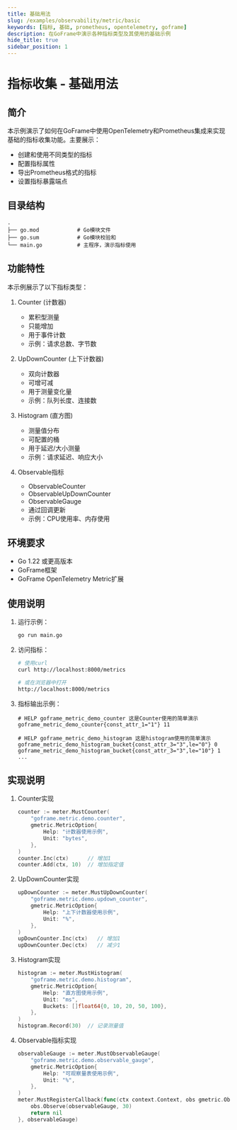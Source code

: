 ```yaml
---
title: 基础用法
slug: /examples/observability/metric/basic
keywords: [指标, 基础, prometheus, opentelemetry, goframe]
description: 在GoFrame中演示各种指标类型及其使用的基础示例
hide_title: true
sidebar_position: 1
---
```


# 指标收集 - 基础用法

## 简介

本示例演示了如何在GoFrame中使用OpenTelemetry和Prometheus集成来实现基础的指标收集功能。主要展示：
- 创建和使用不同类型的指标
- 配置指标属性
- 导出Prometheus格式的指标
- 设置指标暴露端点

## 目录结构

```
.
├── go.mod            # Go模块文件
├── go.sum            # Go模块校验和
└── main.go           # 主程序，演示指标使用
```

## 功能特性

本示例展示了以下指标类型：

1. Counter (计数器)
   - 累积型测量
   - 只能增加
   - 用于事件计数
   - 示例：请求总数、字节数

2. UpDownCounter (上下计数器)
   - 双向计数器
   - 可增可减
   - 用于测量变化量
   - 示例：队列长度、连接数

3. Histogram (直方图)
   - 测量值分布
   - 可配置的桶
   - 用于延迟/大小测量
   - 示例：请求延迟、响应大小

4. Observable指标
   - ObservableCounter
   - ObservableUpDownCounter
   - ObservableGauge
   - 通过回调更新
   - 示例：CPU使用率、内存使用

## 环境要求

- Go 1.22 或更高版本
- GoFrame框架
- GoFrame OpenTelemetry Metric扩展

## 使用说明

1. 运行示例：
   ```bash
   go run main.go
   ```

2. 访问指标：
   ```bash
   # 使用curl
   curl http://localhost:8000/metrics
   
   # 或在浏览器中打开
   http://localhost:8000/metrics
   ```

3. 指标输出示例：
   ```
   # HELP goframe_metric_demo_counter 这是Counter使用的简单演示
   goframe_metric_demo_counter{const_attr_1="1"} 11
   
   # HELP goframe_metric_demo_histogram 这是histogram使用的简单演示
   goframe_metric_demo_histogram_bucket{const_attr_3="3",le="0"} 0
   goframe_metric_demo_histogram_bucket{const_attr_3="3",le="10"} 1
   ...
   ```

## 实现说明

1. Counter实现
   ```go
   counter := meter.MustCounter(
       "goframe.metric.demo.counter",
       gmetric.MetricOption{
           Help: "计数器使用示例",
           Unit: "bytes",
       },
   )
   counter.Inc(ctx)      // 增加1
   counter.Add(ctx, 10)  // 增加指定值
   ```

2. UpDownCounter实现
   ```go
   upDownCounter := meter.MustUpDownCounter(
       "goframe.metric.demo.updown_counter",
       gmetric.MetricOption{
           Help: "上下计数器使用示例",
           Unit: "%",
       },
   )
   upDownCounter.Inc(ctx)   // 增加1
   upDownCounter.Dec(ctx)   // 减少1
   ```

3. Histogram实现
   ```go
   histogram := meter.MustHistogram(
       "goframe.metric.demo.histogram",
       gmetric.MetricOption{
           Help: "直方图使用示例",
           Unit: "ms",
           Buckets: []float64{0, 10, 20, 50, 100},
       },
   )
   histogram.Record(30)  // 记录测量值
   ```

4. Observable指标实现
   ```go
   observableGauge := meter.MustObservableGauge(
       "goframe.metric.demo.observable_gauge",
       gmetric.MetricOption{
           Help: "可观察量表使用示例",
           Unit: "%",
       },
   )
   meter.MustRegisterCallback(func(ctx context.Context, obs gmetric.Observer) error {
       obs.Observe(observableGauge, 30)
       return nil
   }, observableGauge)
   ```
